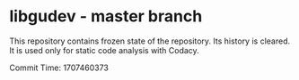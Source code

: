 # libgudev - master branch

This repository contains frozen state of the repository.
Its history is cleared. It is used only for static code
analysis with Codacy.

Commit Time: 1707460373